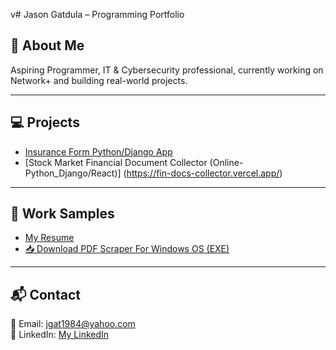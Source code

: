 v# Jason Gatdula – Programming Portfolio

## 🚀 About Me
Aspiring Programmer, IT & Cybersecurity professional, currently working on Network+ and building real-world projects.

---

## 💻 Projects
- [Insurance Form Python/Django App](https://jgat1984.pythonanywhere.com)  
- [Stock Market Financial Document Collector (Online-Python_Django/React)] (https://fin-docs-collector.vercel.app/)

---

## 📄 Work Samples
- [My Resume](JASON%20GATDULA%20Revised%20Resume%20(5_28_24)_240529_131418%20(1)%20(3).pdf)
- [📥 Download PDF Scraper For Windows OS (EXE)](https://github.com/jgat1984/jgat1984.github.io/raw/main/PDF_DL_Website_App.zip)



---

## 📬 Contact
📧 Email: jgat1984@yahoo.com  
🔗 LinkedIn: [My LinkedIn](www.linkedin.com/in/jason-g-76ba9b50)
